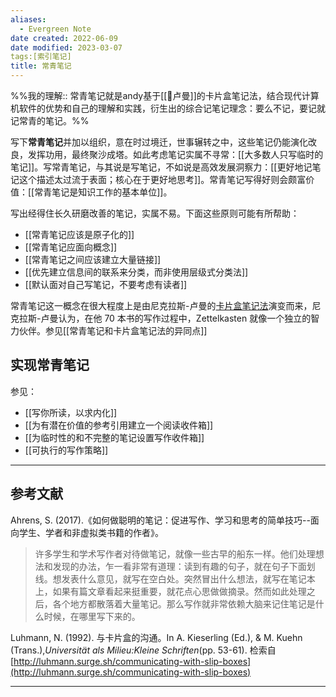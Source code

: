 ```yaml
---
aliases:
  - Evergreen Note
date created: 2022-06-09
date modified: 2023-03-07
tags:[索引笔记]
title: 常青笔记
---
```


%%我的理解:: 常青笔记就是andy基于[[🧑卢曼]]的卡片盒笔记法，结合现代计算机软件的优势和自己的理解和实践，衍生出的综合记笔记理念：要么不记，要记就记常青的笔记。%%

写下**常青笔记**并加以组织，意在时过境迁，世事辗转之中，这些笔记仍能演化改良，发挥功用，最终聚沙成塔。如此考虑笔记实属不寻常：[[大多数人只写临时的笔记]]。写常青笔记，与其说是写笔记，不如说是高效发展洞察力：[[更好地记笔记这个描述太过流于表面；核心在于更好地思考]]。常青笔记写得好则会颇富价值：[[常青笔记是知识工作的基本单位]]。

写出经得住长久研磨改善的笔记，实属不易。下面这些原则可能有所帮助：

- [[常青笔记应该是原子化的]]
- [[常青笔记应面向概念]]
- [[常青笔记之间应该建立大量链接]]
- [[优先建立信息间的联系来分类，而非使用层级式分类法]]
- [[默认面对自己写笔记，不要考虑有读者]]

常青笔记这一概念在很大程度上是由尼克拉斯-卢曼的[卡片盒笔记法](https://notes.andymatuschak.org/z2QvtE9w5zs49x7WUeG8Ut1vywHDLiG2Wkm9p)演变而来，尼克拉斯-卢曼认为，在他 70 本书的写作过程中，Zettelkasten 就像一个独立的智力伙伴。参见[[常青笔记和卡片盒笔记法的异同点]]

## 实现常青笔记

参见：

- [[写你所读，以求内化]]
- [[为有潜在价值的参考引用建立一个阅读收件箱]]
- [[为临时性的和不完整的笔记设置写作收件箱]]
- [[可执行的写作策略]]

___

## 参考文献

Ahrens, S. (2017).《如何做聪明的笔记：促进写作、学习和思考的简单技巧--面向学生、学者和非虚拟类书籍的作者》。

> 许多学生和学术写作者对待做笔记，就像一些古早的船东一样。他们处理想法和发现的办法，乍一看非常有道理：读到有趣的句子，就在句子下面划线。想发表什么意见，就写在空白处。突然冒出什么想法，就写在笔记本上，如果有篇文章看起来挺重要，就花点心思做做摘录。然而如此处理之后，各个地方都散落着大量笔记。那么写作就非常依赖大脑来记住笔记是什么时候，在哪里写下来的。

Luhmann, N. (1992). 与卡片盒的沟通。In A. Kieserling (Ed.), & M. Kuehn (Trans.),*Universität als Milieu:Kleine Schriften*(pp. 53-61). 检索自 [http://luhmann.surge.sh/communicating-with-slip-boxes](http://luhmann.surge.sh/communicating-with-slip-boxes)

---
